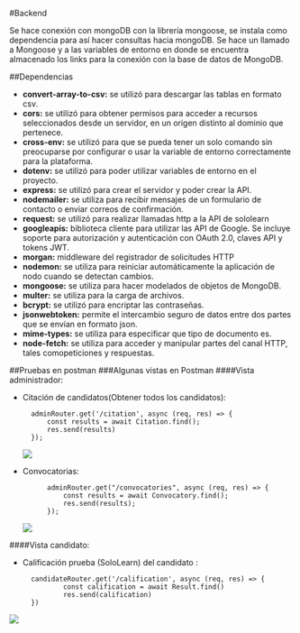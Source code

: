 #Backend

Se hace conexión con mongoDB con la librería mongoose, se instala como dependencia para así hacer consultas hacia mongoDB. Se hace un llamado a Mongoose y a las variables de entorno en donde se encuentra almacenado los links para la conexión con la base de datos de  MongoDB.

##Dependencias
- **convert-array-to-csv:** se utilizó para descargar las tablas en formato csv.
- **cors:** se utilizó para obtener permisos para acceder a recursos
seleccionados desde un servidor, en un origen distinto al dominio que
pertenece.
-  **cross-env:** se utilizó para que se pueda tener un solo comando sin
preocuparse por configurar o usar la variable de entorno correctamente
para la plataforma.
-  **dotenv:** se utilizó para poder utilizar variables de entorno en el proyecto.
- **express:** se utilizó para crear el servidor y poder crear la API.
-  **nodemailer:** se utiliza para recibir mensajes de un formulario de contacto
o enviar correos de confirmación.
-  **request:** se utilizó para realizar llamadas http a la API de sololearn
-  **googleapis:** biblioteca cliente para utilizar las API de Google. Se incluye
soporte para autorización y autenticación con OAuth 2.0, claves API y
tokens JWT.
-  **morgan:** middleware del registrador de solicitudes HTTP
- **nodemon:** se utiliza para reiniciar automáticamente la aplicación de nodo
cuando se detectan cambios.
- **mongoose:** se utiliza para hacer modelados de objetos de MongoDB.
- **multer:** se utiliza para la carga de archivos.
- **bcrypt:** se utilizó para encriptar las contraseñas.
- **jsonwebtoken:** permite el intercambio seguro de datos entre dos partes que se envían en formato json.
- **mime-types:** se utiliza para especificar que tipo de documento es.
- **node-fetch:** se utiliza para acceder y manipular partes del canal HTTP, tales comopeticiones y respuestas.

##Pruebas en postman
###Algunas vistas en Postman
####Vista administrador:

- Citación de candidatos(Obtener todos los candidatos):

        adminRouter.get('/citation', async (req, res) => {
            const results = await Citation.find();
            res.send(results)
        });

  ![](https://i.ibb.co/1ZH5mBV/admin-citation.png)

- Convocatorias:

            adminRouter.get("/convocatories", async (req, res) => {
                const results = await Convocatory.find();
                res.send(results);
            });

     ![](https://i.ibb.co/XXWM6Sf/convocatorias-Admin.png)

####Vista candidato:
- Calificación prueba (SoloLearn) del candidato :

        candidateRouter.get('/calification', async (req, res) => {
                const calification = await Result.find()
                res.send(calification)
        })
![](https://i.ibb.co/M9WQ79z/postman.png)

